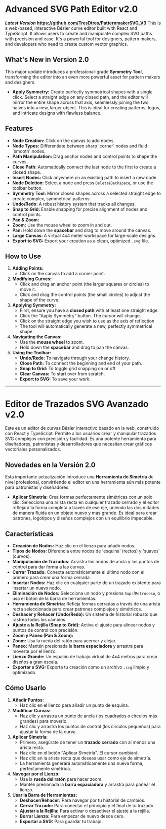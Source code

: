 # Advanced SVG Path Editor v2.0
 ***Latest Version*** **https://github.com/TresDtres/PatternmakerSVG_V3**
This is a web-based, interactive Bézier curve editor built with React and TypeScript. It allows users to create and manipulate complex SVG paths with precision and ease. It's a powerful tool for designers, pattern makers, and developers who need to create custom vector graphics.

## What's New in Version 2.0

This major update introduces a professional-grade **Symmetry Tool**, transforming the editor into an even more powerful asset for pattern makers and designers.

-   **Apply Symmetry:** Create perfectly symmetrical shapes with a single click. Select a straight edge on any closed path, and the editor will mirror the entire shape across that axis, seamlessly joining the two halves into a new, larger object. This is ideal for creating patterns, logos, and intricate designs with flawless balance.

## Features

-   **Node Creation:** Click on the canvas to add nodes.
-   **Node Types:** Differentiate between sharp 'corner' nodes and fluid 'smooth' nodes.
-   **Path Manipulation:** Drag anchor nodes and control points to shape the curves.
-   **Close Path:** Automatically connect the last node to the first to create a closed shape.
-   **Insert Nodes:** Click anywhere on an existing path to insert a new node.
-   **Node Deletion:** Select a node and press `Delete`/`Backspace`, or use the toolbar button.
-   **Symmetry Tool:** Mirror closed shapes across a selected straight edge to create complex, symmetrical patterns.
-   **Undo/Redo:** A robust history system that tracks all changes.
-   **Snap to Grid:** Enable snapping for precise alignment of nodes and control points.
-   **Pan & Zoom:**
  - **Zoom:** Use the mouse wheel to zoom in and out.
  - **Pan:** Hold down the **spacebar** and drag to move around the canvas.
-   **Large Canvas:** A virtual 4x4 meter workspace for large-scale designs.
-   **Export to SVG:** Export your creation as a clean, optimized `.svg` file.

## How to Use

1.  **Adding Points:**
    - Click on the canvas to add a corner point.
2.  **Modifying Curves:**
    - Click and drag an anchor point (the larger squares or circles) to move it.
    - Click and drag the control points (the small circles) to adjust the shape of the curve.
3.  **Applying Symmetry:**
    - First, ensure you have a **closed path** with at least one straight edge.
    - Click the "Apply Symmetry" button. The cursor will change.
    - Click on the straight edge you wish to use as the axis of reflection.
    - The tool will automatically generate a new, perfectly symmetrical shape.
4.  **Navigating the Canvas:**
    - Use the **mouse wheel** to zoom.
    - Hold down the **spacebar** and drag to pan the canvas.
5.  **Using the Toolbar:**
    - **Undo/Redo:** To navigate through your change history.
    - **Close Path:** To connect the beginning and end of your path.
    - **Snap to Grid:** To toggle grid snapping on or off.
    - **Clear Canvas:** To start over from scratch.
    - **Export to SVG:** To save your work.

---

# Editor de Trazados SVG Avanzado v2.0

Este es un editor de curvas Bézier interactivo basado en la web, construido con React y TypeScript. Permite a los usuarios crear y manipular trazados SVG complejos con precisión y facilidad. Es una potente herramienta para diseñadores, patronistas y desarrolladores que necesitan crear gráficos vectoriales personalizados.

## Novedades en la Versión 2.0

Esta importante actualización introduce una **Herramienta de Simetría** de nivel profesional, convirtiendo el editor en una herramienta aún más potente para patronistas y diseñadores.

-   **Aplicar Simetría:** Crea formas perfectamente simétricas con un solo clic. Selecciona una arista recta en cualquier trazado cerrado y el editor reflejará la forma completa a través de ese eje, uniendo las dos mitades de manera fluida en un objeto nuevo y más grande. Es ideal para crear patrones, logotipos y diseños complejos con un equilibrio impecable.

## Características

-   **Creación de Nodos:** Haz clic en el lienzo para añadir nodos.
-   **Tipos de Nodos:** Diferencia entre nodos de 'esquina' (rectos) y 'suaves' (curvos).
-   **Manipulación de Trazados:** Arrastra los nodos de ancla y los puntos de control para dar forma a las curvas.
-   **Cerrar Trazado:** Conecta automáticamente el último nodo con el primero para crear una forma cerrada.
-   **Insertar Nodos:** Haz clic en cualquier parte de un trazado existente para insertar un nuevo nodo.
-   **Eliminación de Nodos:** Selecciona un nodo y presiona `Supr`/`Retroceso`, o usa el botón de la barra de herramientas.
-   **Herramienta de Simetría:** Refleja formas cerradas a través de una arista recta seleccionada para crear patrones complejos y simétricos.
-   **Deshacer y Rehacer (Undo/Redo):** Un sistema de historial robusto que rastrea todos los cambios.
-   **Ajuste a la Rejilla (Snap to Grid):** Activa el ajuste para alinear nodos y puntos de control con precisión.
-   **Zoom y Paneo (Pan & Zoom):**
  - **Zoom:** Usa la rueda del ratón para acercar y alejar.
  - **Paneo:** Mantén presionada la **barra espaciadora** y arrastra para moverte por el lienzo.
-   **Lienzo Grande:** Un espacio de trabajo virtual de 4x4 metros para crear diseños a gran escala.
-   **Exportar a SVG:** Exporta tu creación como un archivo `.svg` limpio y optimizado.

## Cómo Usarlo

1.  **Añadir Puntos:**
    - Haz clic en el lienzo para añadir un punto de esquina.
2.  **Modificar Curvas:**
    - Haz clic y arrastra un punto de ancla (los cuadrados o círculos más grandes) para moverlo.
    - Haz clic y arrastra los puntos de control (los círculos pequeños) para ajustar la forma de la curva.
3.  **Aplicar Simetría:**
    - Primero, asegúrate de tener un **trazado cerrado** con al menos una arista recta.
    - Haz clic en el botón "Aplicar Simetría". El cursor cambiará.
    - Haz clic en la arista recta que deseas usar como eje de simetría.
    - La herramienta generará automáticamente una nueva forma, perfectamente simétrica.
4.  **Navegar por el Lienzo:**
    - Usa la **rueda del ratón** para hacer zoom.
    - Mantén presionada la **barra espaciadora** y arrastra para panear el lienzo.
5.  **Usar la Barra de Herramientas:**
    - **Deshacer/Rehacer:** Para navegar por tu historial de cambios.
    - **Cerrar Trazado:** Para conectar el principio y el final de tu trazado.
    - **Ajustar a la Rejilla:** Para activar o desactivar el ajuste a la rejilla.
    - **Borrar Lienzo:** Para empezar de nuevo desde cero.
    - **Exportar a SVG:** Para guardar tu trabajo.
